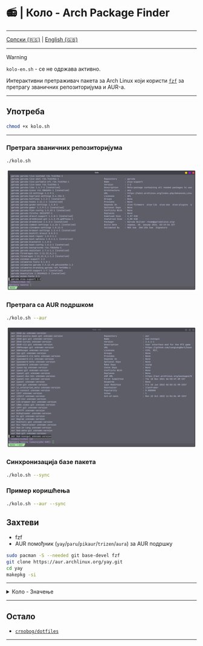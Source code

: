 # 📻 | Коло - Arch Package Finder

---

[Српски (🇷🇸)](README.md) | [English (🇬🇧)](README-en.md)

---

> [!WARNING]
> `kolo-en.sh` - се не одржава активно.

Интерактивни претраживач пакета за Arch Linux који користи [`fzf`](https://github.com/junegunn/fzf) за претрагу званичних репозиторијума и AUR-а.

---

## Употреба

```bash
chmod +x kolo.sh
```

---

### Претрага званичних репозиторијума

```bash
./kolo.sh
```

![Коло](assets/kolo.png)

### Претрага са AUR подршком

```bash
./kolo.sh --aur
```

![Коло AUR](assets/kolo-aur.png)

### Синхронизација базе пакета

```bash
./kolo.sh --sync
```

### Пример коришћења

```bash
./kolo.sh --aur --sync
```

## Захтеви

- fzf
- AUR помођник (`yay`/`paru`/`pikaur`/`trizen`/`aura`) за AUR подршку

```bash
sudo pacman -S --needed git base-devel fzf
git clone https://aur.archlinux.org/yay.git
cd yay
makepkg -si
```

---

<details>
<summary>Коло - Значење</summary>

- Коло (игра): Српски традиционални плес у кругу са ритмичким покретима, обично у друштву.

- Електрично коло: Пут за проток електричне струје, који укључује извор напајања и електронске компоненте.

</details>

---

## Остало

- [`crnobog/dotfiles`](https://github.com/crnobog69/dotfiles)

---
